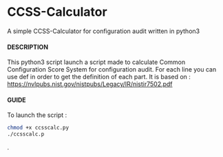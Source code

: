 # CCSS-Calculator
A simple CCSS-Calculator for configuration audit written in python3
#### DESCRIPTION
This python3 script launch a script made to calculate Common Configuration Score System for configuration audit. For each line you can use def in order to get the definition of each part.
It is based on : https://nvlpubs.nist.gov/nistpubs/Legacy/IR/nistir7502.pdf
#### GUIDE 
To launch the script :
```sh
chmod +x ccsscalc.py  
./ccsscalc.p
```
.
